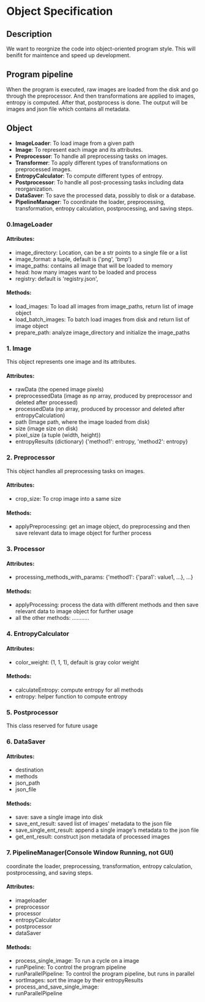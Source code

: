 # Object Specification

## Description

We want to reorgnize the code into object-oriented program style. This will benifit for maintence and speed up
development.

## Program pipeline

When the program is executed, raw images are loaded from the disk and go through the preprocessor.
And then transformations are applied to images, entropy is computed.
After that, postprocess is done. The output will be images and json file which contains all metadata.

## Object

- **ImageLoader**: To load image from a given path
- **Image**: To represent each image and its attributes.
- **Preprocessor**: To handle all preprocessing tasks on images.
- **Transformer**: To apply different types of transformations on preprocessed images.
- **EntropyCalculator**: To compute different types of entropy.
- **Postprocessor**: To handle all post-processing tasks including data reorganization.
- **DataSaver**: To save the processed data, possibly to disk or a database.
- **PipelineManager**: To coordinate the loader, preprocessing, transformation, entropy calculation, postprocessing, and
  saving steps.

### 0.ImageLoader

#### Attributes:

- image_directory: Location, can be a str points to a single file or a list
- image_format: a tuple, default is ('png', 'bmp')
- image_paths: contains all image that will be loaded to memory
- head: how many images want to be loaded and process
- registry: default is 'registry.json',

#### Methods:

- load_images: To load all images from image_paths, return list of image object
- load_batch_images: To batch load images from disk and return list of image object
- prepare_path: analyze image_directory and initialize the image_paths

### 1. Image

This object represents one image and its attributes.

#### Attributes:

- rawData (the opened image pixels)
- preprocessedData (image as np array, produced by preprocessor and deleted after processed)
- processedData (np array, produced by processor and deleted after entropyCalculation)
- path (Image path, where the image loaded from disk)
- size (image size on disk)
- pixel_size (a tuple (width, height))
- entropyResults (dictionary) {'method1': entropy, 'method2': entropy}

### 2. Preprocessor

This object handles all preprocessing tasks on images.

#### Attributes:

- crop_size: To crop image into a same size

#### Methods:

- applyPreprocessing: get an image object, do preprocessing and then save relevant data to image object for further
  process

### 3. Processor

#### Attributes:

- processing_methods_with_params: {'method1': {'para1': value1, ...}, ...}

#### Methods:

- applyProcessing: process the data with different methods and then save relevant data to image object for further usage
- all the other methods: ...........

### 4. EntropyCalculator

#### Attributes:

- color_weight: (1, 1, 1), default is gray color weight

#### Methods:

- calculateEntropy: compute entropy for all methods
- entropy: helper function to compute entropy

### 5. Postprocessor

This class reserved for future usage

### 6. DataSaver

#### Attributes:

- destination
- methods
- json_path
- json_file

#### Methods:

- save: save a single image into disk
- save_ent_result: saved list of images' metadata to the json file
- save_single_ent_result: append a single image's metadata to the json file
- get_ent_result: construct json metadata of processed images

### 7. PipelineManager(Console Window Running, not GUI)

coordinate the loader, preprocessing, transformation, entropy calculation, postprocessing, and saving steps.

#### Attributes:

- imageloader
- preprocessor
- processor
- entropyCalculator
- postprocessor
- dataSaver

#### Methods:

- process_single_image: To run a cycle on a image
- runPipeline: To control the program pipeline
- runParallelPipeline: To control the program pipeline, but runs in parallel
- sortImages: sort the image by their entropyResults
- process_and_save_single_image:
- runParallelPipeline